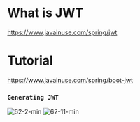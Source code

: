 # What is JWT
  https://www.javainuse.com/spring/jwt

# Tutorial
  https://www.javainuse.com/spring/boot-jwt
  
### `Generating JWT`
![62-2-min](https://user-images.githubusercontent.com/60578423/212824063-521f0ffe-9bc2-4e8f-937b-e331c38b42c7.jpg) ![62-11-min](https://user-images.githubusercontent.com/60578423/212824765-84cc14aa-3e8b-4029-a5cd-b32e7d57753b.jpg)
